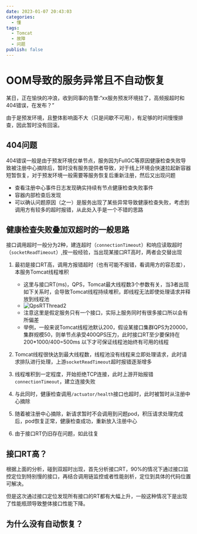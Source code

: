```yaml
---
date: 2023-01-07 20:43:03
categories:
  - 懂
tags:
  - Tomcat
  - 故障
  - 问题
publish: false
---
```


# OOM导致的服务异常且不自动恢复

某日，正在愉快的冲浪，收到同事的告警:“xx服务预发环境挂了，高频报超时和404错误，在发布？”

由于是预发环境，且整体影响面不大（只是间歇不可用），有足够的时间慢慢排查，因此暂时没有回滚。

## 404问题

404错误一般是由于预发环境仅单节点，服务因为FullGC等原因健康检查失败导致被注册中心摘除后，暂时没有服务提供者导致，对于线上环境会快速拉起新容器短暂恢复，对于预发环境一般需要等服务恢复后重新注册，然后又出现问题

- 查看注册中心事件日志发现确实持续有节点健康检查失败事件
- 容器内部检查后发现
- 可以确认问题原因（之一）是服务出现了某些异常导致健康检查失败，考虑到调用方有较多的超时报错，从此处入手是一个不错的思路

## 健康检查失败叠加双超时的一般思路

接口调用超时一般分为2种，建连超时（```connectionTimeout```）和响应读取超时（```socketReadTimeout```）,按一般经验，当出现某接口RT高时，两者会交替出现

1. 最初是接口RT高，调用方报错超时（也有可能不报错，看调用方的容忍度），本服务Tomcat线程堆积
   - 这里与接口RT(ms)，QPS，Tomcat最大线程数3个参数有关，当3者出现如下关系时，会导致Tomcat线程持续堆积，即线程无法即使处理请求并释放到线程池
   - ![QpsRTThread2](https://cdn.jsdelivr.net/gh/kkyeer/picbed/QpsRTThread2.svg)
   - 注意这里是假定服务只有一个接口，实际上服务同时有很多接口所以会有所偏差
   - 举例，一般来说Tomcat线程池默认200，假设某接口集群QPS为20000，集群规模50，则单节点承受400QPS压力，此时接口RT至少要保持在 200*1000/400=500ms 以下才可保证线程池始终有可用的线程

2. Tomcat线程很快达到最大线程数，线程池没有线程来立即处理请求，此时请求排队进行处理，上游```socketReadTimeout```超时报错逐渐增多
3. 线程堆积到一定程度，开始拒绝TCP连接，此时上游开始报错```connectionTimeout```，建立连接失败
4. 与此同时，健康检查调用```/actuator/health```接口也超时，此时被暂时从注册中心摘除
5. 随着被注册中心摘除，新请求暂时不会调用到问题pod，积压请求处理完成后，pod恢复正常，健康检查成功，重新放入注册中心
6. 由于接口RT仍旧存在问题，如此往复

## 接口RT高？

根据上面的分析，碰到双超时出现，首先分析接口RT，90%的情况下通过接口监控定位到特别慢的接口，再结合调用链监控或者性能剖析，定位到具体的代码位置可解决。

但是这次通过接口定位发现所有接口的RT都有大幅上升，一般这种情况下是出现了性能瓶颈导致整体接口性能下降。

## 为什么没有自动恢复？
